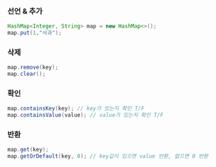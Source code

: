 ### 선언 & 추가

```java
HashMap<Integer, String> map = new HashMap<>();
map.put(1,"사과");
```

### 삭제

```java
map.remove(key);
map.clear();
```

### 확인

```java
map.containsKey(key); // key가 있는지 확인 T/F
map.containsValue(value); // value가 있는지 확인 T/F
```

### 반환

```java
map.get(key);
map.getOrDefault(key, 0); // key값이 있으면 value 반환, 없으면 0 반환
```
